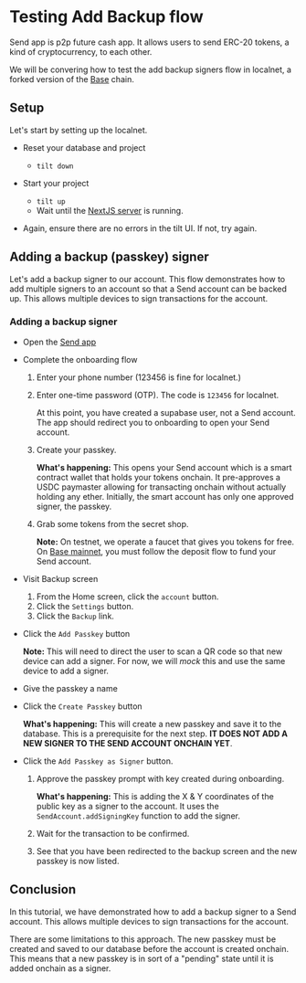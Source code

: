 # Testing Add Backup flow

Send app is p2p future cash app. It allows users to send ERC-20 tokens, a kind of cryptocurrency, to each other.

We will be convering how to test the add backup signers flow in localnet, a forked version of the [Base](https://base.org/) chain.

## Setup

Let's start by setting up the localnet.

- Reset your database and project
  - `tilt down`

- Start your project
  - `tilt up`
  - Wait until the [NextJS server](http://localhost:10350/r/next%3Aweb/overview) is running.

- Again, ensure there are no errors in the tilt UI. If not, try again.

## Adding a backup (passkey) signer

Let's add a backup signer to our account. This flow demonstrates how to add multiple signers to an account so that a
Send account can be backed up. This allows multiple devices to sign transactions for the account.

### Adding a backup signer

- Open the [Send app](http://localhost:3000/)
- Complete the onboarding flow
  1. Enter your phone number (123456 is fine for localnet.)
  2. Enter one-time password (OTP). The code is `123456` for localnet.

      At this point, you have created a supabase user, not a Send account. The app should redirect you to onboarding to open your Send account.

  3. Create your passkey.

      **What's happening:** This opens your Send account which is a smart contract wallet that holds your tokens onchain. It pre-approves a USDC paymaster allowing for transacting onchain without actually holding any ether. Initially, the smart account has only one approved signer, the passkey.

  4. Grab some tokens from the secret shop.

      **Note:** On testnet, we operate a faucet that gives you tokens for free. On [Base mainnet](https://basescan.org/), you must follow the deposit flow to fund your Send account.
- Visit Backup screen
  1. From the Home screen, click the `account` button.
  2. Click the `Settings` button.
  3. Click the `Backup` link.
- Click the `Add Passkey` button

  **Note:** This will need to direct the user to scan a QR code so that new device can add a signer. For now, we will _mock_ this and use the same device to add a signer.

- Give the passkey a name
- Click the `Create Passkey` button

    **What's happening:** This will create a new passkey and save it to the database. This is a prerequisite for the next step. **IT DOES NOT ADD A NEW SIGNER TO THE SEND ACCOUNT ONCHAIN YET**.

- Click the `Add Passkey as Signer` button.
  1. Approve the passkey prompt with key created during onboarding.

      **What's happening:** This is adding the X & Y coordinates of the public key as a signer to the account. It uses the `SendAccount.addSigningKey` function to add the signer.

  2. Wait for the transaction to be confirmed.
  3. See that you have been redirected to the backup screen and the new passkey is now listed.

## Conclusion

In this tutorial, we have demonstrated how to add a backup signer to a Send account. This allows multiple devices to sign transactions for the account.

There are some limitations to this approach. The new passkey must be created and saved to our database before the account is created onchain. This means that a new passkey is in sort of a "pending" state until it is added onchain as a signer.
